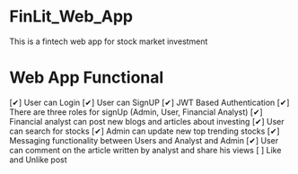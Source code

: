 # FinLit_Web_App

This is a fintech web app for stock market investment

# Web App Functional

[✔] User can Login 
[✔] User can SignUP
[✔] JWT Based Authentication
[✔] There are three roles for signUp (Admin, User, Financial Analyst)
[✔] Financial analyst can post new blogs and articles about investing
[✔] User can search for stocks
[✔] Admin can update new top trending stocks 
[✔] Messaging functionality between Users and Analyst and Admin
[✔] User can comment on the article written by analyst and share his views
[ ] Like and Unlike post
